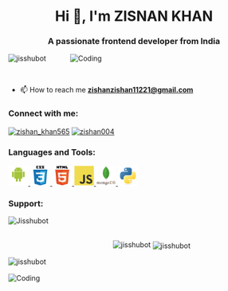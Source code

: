 
<h1 align="center">Hi 👋, I'm ZISNAN KHAN</h1>
<h3 align="center">A passionate frontend developer from India</h3>

<img align="right" alt="Coding" width="380" src="https://media.tenor.com/rePDfDWO3XoAAAAd/hacking.gif">

<p align="left"> <img src="https://komarev.com/ghpvc/?username=jisshubot&label=Profile%20views&color=0e75b6&style=flat" alt="jisshubot" /> </p>

<p align="left"> <a href="https://twitter.com/" target="blank"><img src="https://img.shields.io/twitter/follow/?logo=twitter&style=for-the-badge" alt="" /></a> </p>


- 📫 How to reach me **zishanzishan11221@gmail.com**

<h3 align="left">Connect with me:</h3>
<p align="left">
<a href="https://instagram.com/zishan_khan565" target="blank"><img align="center" src="https://raw.githubusercontent.com/rahuldkjain/github-profile-readme-generator/master/src/images/icons/Social/instagram.svg" alt="zishan_khan565" height="30" width="40" /></a>
<a href="https://www.youtube.com/c/zishan004" target="blank"><img align="center" src="https://raw.githubusercontent.com/rahuldkjain/github-profile-readme-generator/master/src/images/icons/Social/youtube.svg" alt="zishan004" height="30" width="40" /></a>
</p>

<h3 align="left">Languages and Tools:</h3>
<p align="left"> <a href="https://developer.android.com" target="_blank" rel="noreferrer"> <img src="https://raw.githubusercontent.com/devicons/devicon/master/icons/android/android-original-wordmark.svg" alt="android" width="40" height="40"/> </a> <a href="https://www.w3schools.com/css/" target="_blank" rel="noreferrer"> <img src="https://raw.githubusercontent.com/devicons/devicon/master/icons/css3/css3-original-wordmark.svg" alt="css3" width="40" height="40"/> </a> <a href="https://www.w3.org/html/" target="_blank" rel="noreferrer"> <img src="https://raw.githubusercontent.com/devicons/devicon/master/icons/html5/html5-original-wordmark.svg" alt="html5" width="40" height="40"/> </a> <a href="https://developer.mozilla.org/en-US/docs/Web/JavaScript" target="_blank" rel="noreferrer"> <img src="https://raw.githubusercontent.com/devicons/devicon/master/icons/javascript/javascript-original.svg" alt="javascript" width="40" height="40"/> </a> <a href="https://www.mongodb.com/" target="_blank" rel="noreferrer"> <img src="https://raw.githubusercontent.com/devicons/devicon/master/icons/mongodb/mongodb-original-wordmark.svg" alt="mongodb" width="40" height="40"/> </a> <a href="https://www.python.org" target="_blank" rel="noreferrer"> <img src="https://raw.githubusercontent.com/devicons/devicon/master/icons/python/python-original.svg" alt="python" width="40" height="40"/> </a> </p>

<h3 align="left">Support:</h3>
<p><a href="https://www.buymeacoffee.com/Jisshubot "> <img align="left" src="https://cdn.buymeacoffee.com/buttons/v2/default-yellow.png" height="50" width="210" alt="Jisshubot " /></a></p><br><br>

<p><img align="left" src="https://github-readme-stats.vercel.app/api/top-langs?username=jisshubot&show_icons=true&locale=en&layout=compact" alt="jisshubot" /></p>

<p>&nbsp;<img align="center" src="https://github-readme-stats.vercel.app/api?username=jisshubot&show_icons=true&locale=en" alt="jisshubot" /></p>

<p><img align="center" src="https://github-readme-streak-stats.herokuapp.com/?user=jisshubot&" alt="jisshubot" /></p>

<img align="center" alt="Coding" width="400" 
  src="https://media.tenor.com/b8o4QL3NxV4AAAAC/sound-wave-waves.gif">
